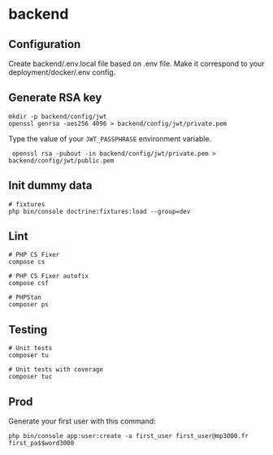 # backend

## Configuration

Create backend/.env.local file based on .env file.
Make it correspond to your deployment/docker/.env config.

## Generate RSA key

```
mkdir -p backend/config/jwt
openssl genrsa -aes256 4096 > backend/config/jwt/private.pem
```
Type the value of your `JWT_PASSPHRASE` environment variable.
```
 openssl rsa -pubout -in backend/config/jwt/private.pem > backend/config/jwt/public.pem
```

## Init dummy data

```
# fixtures 
php bin/console doctrine:fixtures:load --group=dev
```

## Lint

```
# PHP CS Fixer
compose cs

# PHP CS Fixer autofix
compose csf

# PHPStan
composer ps
```

## Testing

```
# Unit tests
composer tu

# Unit tests with coverage
composer tuc
```

## Prod

Generate your first user with this command:
```
php bin/console app:user:create -a first_user first_user@mp3000.fr first_pa$$word3000 
```
